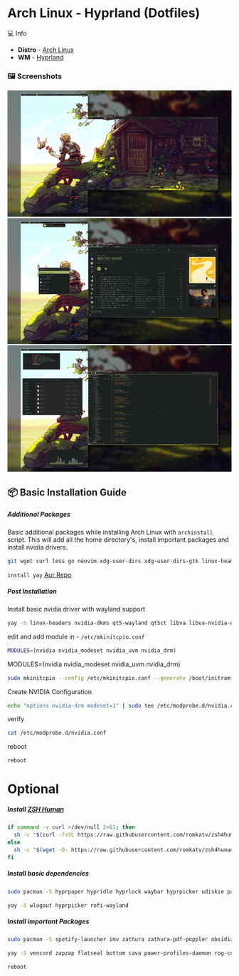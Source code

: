 # Arch Linux - Hyprland (Dotfiles)
💻 Info
- **Distro** - [Arch Linux](https://archlinux.org/)
- **WM** - [Hyprland](https://hyprland.org/)

### 🖼️ Screenshots
![01](/screenshot/1.png)
![02](/screenshot/2.png)
![03](/screenshot/3.png)

## 📦 Basic Installation Guide
##### Additional Packages
Basic additional packages while installing Arch Linux with `archinstall` script. This will add all the home directory's, install important packages and install nvidia drivers.
```bash
git wget curl less go neovim xdg-user-dirs xdg-user-dirs-gtk linux-headers nvidia-dkms nvidia-settings nvidia-utils
```
`install yay` [Aur Repo](https://aur.archlinux.org/packages/yay)

##### Post Installation
Install basic nvidia driver with wayland support
```bash
yay -S linux-headers nvidia-dkms qt5-wayland qt5ct libva libva-nvidia-driver-git
```
edit and add module in - `/etc/mkinitcpio.conf`
```bash
MODULES=(nvidia nvidia_modeset nvidia_uvm nvidia_drm)
```
MODULES=(nvidia nvidia_modeset nvidia_uvm nvidia_drm)
```bash
sudo mkinitcpio --config /etc/mkinitcpio.conf --generate /boot/initramfs-custom.img
```
Create NVIDIA Configuration
```bash
echo "options nvidia-drm modeset=1" | sudo tee /etc/modprobe.d/nvidia.conf
```
verify
```bash
cat /etc/modprobe.d/nvidia.conf
```
reboot
```bash
reboot
```
# Optional
##### Install [ZSH Human](https://github.com/romkatv/zsh4humans)
```bash
if command -v curl >/dev/null 2>&1; then
  sh -c "$(curl -fsSL https://raw.githubusercontent.com/romkatv/zsh4humans/v5/install)"
else
  sh -c "$(wget -O- https://raw.githubusercontent.com/romkatv/zsh4humans/v5/install)"
fi
```


##### Install basic dependencies
```bash
sudo pacman -S hyprpaper hypridle hyprlock waybar hyprpicker udiskie pavucontrol brightnessctl kdeconnect cliphist grim timeshift slurp
```

```bash
yay -S wlogout hyprpicker rofi-wayland
```

##### Install important Packages
```bash
sudo pacman -S spotify-launcher imv zathura zathura-pdf-poppler obsidian rclone syncthing krita inkscape blender kdenlive htop neofetch ranger tty-clock
```
```bash
yay -S vencord zapzap flatseal bottom cava power-profiles-daemon rog-control-center
```
```bash
reboot
```
